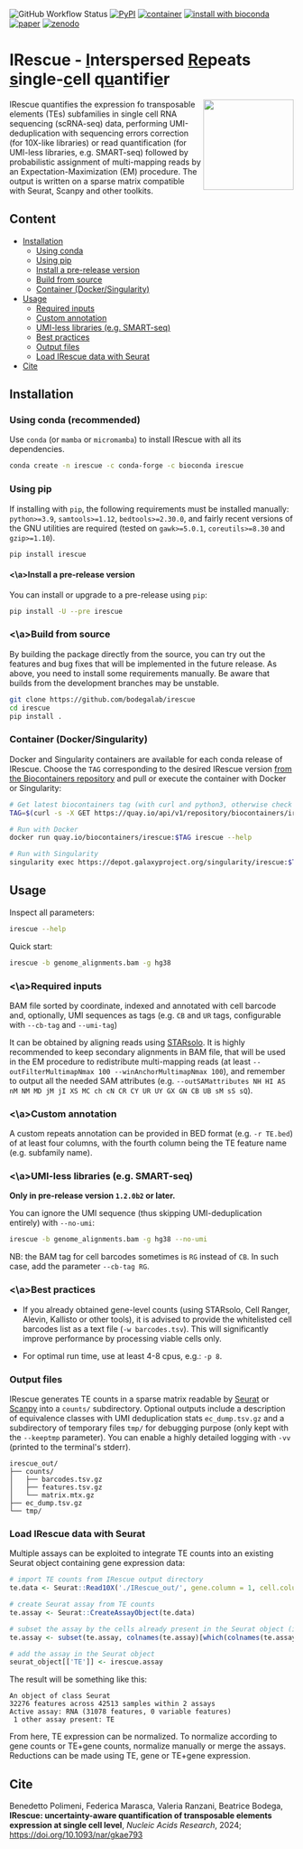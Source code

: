 ![GitHub Workflow Status](https://img.shields.io/github/actions/workflow/status/bodegalab/irescue/python-publish.yml?logo=github&label=build)
[![PyPI](https://img.shields.io/pypi/v/irescue?logo=python)](https://pypi.org/project/irescue/)
[![container](https://img.shields.io/badge/dynamic/json?url=https%3A%2F%2Fquay.io%2Fapi%2Fv1%2Frepository%2Fbiocontainers%2Firescue%2Ftag%2F&query=%24.tags.0.name&logo=docker&label=docker%2Fsingularity&color=%231D63ED)](#container)
[![install with bioconda](https://img.shields.io/badge/install%20with-bioconda-brightgreen.svg?style=flat&logo=anaconda)](https://bioconda.github.io/recipes/irescue/README.html)
[![paper](https://img.shields.io/badge/Nucleic%20Acids%20Res-10.1093%2Fnar%2Fgkae793-orange)](https://doi.org/10.1093/nar/gkae793)
[![zenodo](https://img.shields.io/badge/Zenodo-10.5281/zenodo.13479363-blue)](https://doi.org/10.5281/zenodo.13479363)

# IRescue - <ins>I</ins>nterspersed <ins>Re</ins>peats <ins>s</ins>ingle-<ins>c</ins>ell q<ins>u</ins>antifi<ins>e</ins>r

<img align="right" height="160" src="docs/logo.png">
IRescue quantifies the expression fo transposable elements (TEs) subfamilies in single cell RNA sequencing (scRNA-seq) data, performing UMI-deduplication with sequencing errors correction (for 10X-like libraries) or read quantification (for UMI-less libraries, e.g. SMART-seq) followed by probabilistic assignment of multi-mapping reads by an Expectation-Maximization (EM) procedure. The output is written on a sparse matrix compatible with Seurat, Scanpy and other toolkits.

## Content

- [Installation](#installation)
  - [Using conda](#conda)
  - [Using pip](#pip)
  - [Install a pre-release version](#pre)
  - [Build from source](#src)
  - [Container (Docker/Singularity)](#container)
- [Usage](#usage)
  - [Required inputs](#reqin)
  - [Custom annotation](#annot)
  - [UMI-less libraries (e.g. SMART-seq)](#noumi)
  - [Best practices](#best)
  - [Output files](#output_files)
  - [Load IRescue data with Seurat](#seurat)
- [Cite](#cite)

## <a name="installation"></a>Installation

### <a name="conda"></a>Using conda (recommended)

Use `conda` (or `mamba` or `micromamba`) to install IRescue with all its dependencies.

```bash
conda create -n irescue -c conda-forge -c bioconda irescue
```

### <a name="pip"></a>Using pip

If installing with `pip`, the following requirements must be installed manually: `python>=3.9`, `samtools>=1.12`, `bedtools>=2.30.0`, and fairly recent versions of the GNU utilities are required (tested on `gawk>=5.0.1`, `coreutils>=8.30` and `gzip>=1.10`).

```bash
pip install irescue
```

#### <a name="pre"><\a>Install a pre-release version

You can install or upgrade to a pre-release using `pip`:
```bash
pip install -U --pre irescue
```

### <a name="src"><\a>Build from source

By building the package directly from the source, you can try out the features and bug fixes that will be implemented in the future release. As above, you need to install some requirements manually. Be aware that builds from the development branches may be unstable.

```bash
git clone https://github.com/bodegalab/irescue
cd irescue
pip install .
```

### <a name="container"></a>Container (Docker/Singularity)

Docker and Singularity containers are available for each conda release of IRescue. Choose the `TAG` corresponding to the desired IRescue version [from the Biocontainers repository](https://quay.io/repository/biocontainers/irescue?tab=tags) and pull or execute the container with Docker or Singularity:

```bash
# Get latest biocontainers tag (with curl and python3, otherwise check the above link for the desired version/tag)
TAG=$(curl -s -X GET https://quay.io/api/v1/repository/biocontainers/irescue/tag/ | python3 -c 'import json,sys;obj=json.load(sys.stdin);print(obj["tags"][0]["name"])')

# Run with Docker
docker run quay.io/biocontainers/irescue:$TAG irescue --help

# Run with Singularity
singularity exec https://depot.galaxyproject.org/singularity/irescue:$TAG irescue --help
```

## <a name="usage"></a>Usage

Inspect all parameters:
```sh
irescue --help
```

Quick start:
```sh
irescue -b genome_alignments.bam -g hg38
```

### <a name="reqin"><\a>Required inputs

BAM file sorted by coordinate, indexed and annotated with cell barcode and, optionally, UMI sequences as tags (e.g. `CB` and `UR` tags, configurable with `--cb-tag` and `--umi-tag`)

It can be obtained by aligning reads using [STARsolo](https://github.com/alexdobin/STAR/blob/master/docs/STARsolo.md). It is highly recommended to keep secondary alignments in BAM file, that will be used in the EM procedure to redistribute multi-mapping reads (at least `--outFilterMultimapNmax 100 --winAnchorMultimapNmax 100`), and remember to output all the needed SAM attributes (e.g. `--outSAMattributes NH HI AS nM NM MD jM jI XS MC ch cN CR CY UR UY GX GN CB UB sM sS sQ`).

### <a name="annot"><\a>Custom annotation

A custom repeats annotation can be provided in BED format (e.g. `-r TE.bed`) of at least four columns, with the fourth column being the TE feature name (e.g. subfamily name).

### <a name="noumi"><\a>UMI-less libraries (e.g. SMART-seq)

**Only in pre-release version `1.2.0b2` or later.**

You can ignore the UMI sequence (thus skipping UMI-deduplication entirely) with `--no-umi`:
```bash
irescue -b genome_alignments.bam -g hg38 --no-umi
```

NB: the BAM tag for cell barcodes sometimes is `RG` instead of `CB`. In such case, add the parameter `--cb-tag RG`.

### <a name="best"><\a>Best practices

- If you already obtained gene-level counts (using STARsolo, Cell Ranger, Alevin, Kallisto or other tools), it is advised to provide the whitelisted cell barcodes list as a text file (`-w barcodes.tsv`). This will significantly improve performance by processing viable cells only.

- For optimal run time, use at least 4-8 cpus, e.g.: `-p 8`.

### <a name="output_files"></a>Output files

IRescue generates TE counts in a sparse matrix readable by [Seurat](https://github.com/satijalab/seurat) or [Scanpy](https://github.com/scverse/scanpy) into a `counts/` subdirectory. Optional outputs include a description of equivalence classes with UMI deduplication stats `ec_dump.tsv.gz` and a subdirectory of temporary files `tmp/` for debugging purpose (only kept with the `--keeptmp` parameter). You can enable a highly detailed logging with `-vv` (printed to the terminal's stderr).

```
irescue_out/
├── counts/
│   ├── barcodes.tsv.gz
│   ├── features.tsv.gz
│   └── matrix.mtx.gz
├── ec_dump.tsv.gz
└── tmp/
```

### <a name="seurat"></a>Load IRescue data with Seurat

Multiple assays can be exploited to integrate TE counts into an existing Seurat object containing gene expression data:

```R
# import TE counts from IRescue output directory
te.data <- Seurat::Read10X('./IRescue_out/', gene.column = 1, cell.column = 1)

# create Seurat assay from TE counts
te.assay <- Seurat::CreateAssayObject(te.data)

# subset the assay by the cells already present in the Seurat object (in case it has been filtered)
te.assay <- subset(te.assay, colnames(te.assay)[which(colnames(te.assay) %in% colnames(seurat_object))])

# add the assay in the Seurat object
seurat_object[['TE']] <- irescue.assay
```

The result will be something like this:
```
An object of class Seurat 
32276 features across 42513 samples within 2 assays 
Active assay: RNA (31078 features, 0 variable features)
 1 other assay present: TE
```

From here, TE expression can be normalized. To normalize according to gene counts or TE+gene counts, normalize manually or merge the assays. Reductions can be made using TE, gene or TE+gene expression.

## <a name="cite"></a>Cite

Benedetto Polimeni, Federica Marasca, Valeria Ranzani, Beatrice Bodega, **IRescue: uncertainty-aware quantification of transposable elements expression at single cell level**, *Nucleic Acids Research*, 2024; https://doi.org/10.1093/nar/gkae793
